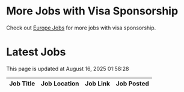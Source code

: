 # More Jobs with Visa Sponsorship

Check out [Europe Jobs](https://github.com/sureshparimi/europejobs#latest-jobs) for more jobs with visa sponsorship.

# Latest Jobs

This page is updated at August 16, 2025 01:58:28

| Job Title | Job Location | Job Link | Job Posted |
| --- | --- | --- | --- |

